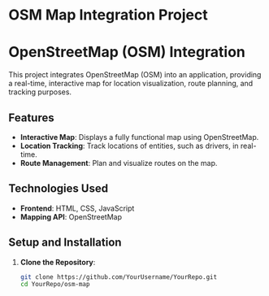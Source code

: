 
# OSM Map Integration Project
# OpenStreetMap (OSM) Integration

This project integrates OpenStreetMap (OSM) into an application, providing a real-time, interactive map for location visualization, route planning, and tracking purposes.

## Features

- **Interactive Map**: Displays a fully functional map using OpenStreetMap.
- **Location Tracking**: Track locations of entities, such as drivers, in real-time.
- **Route Management**: Plan and visualize routes on the map.

## Technologies Used

- **Frontend**: HTML, CSS, JavaScript
- **Mapping API**: OpenStreetMap

## Setup and Installation

1. **Clone the Repository**:
   ```bash
   git clone https://github.com/YourUsername/YourRepo.git
   cd YourRepo/osm-map


